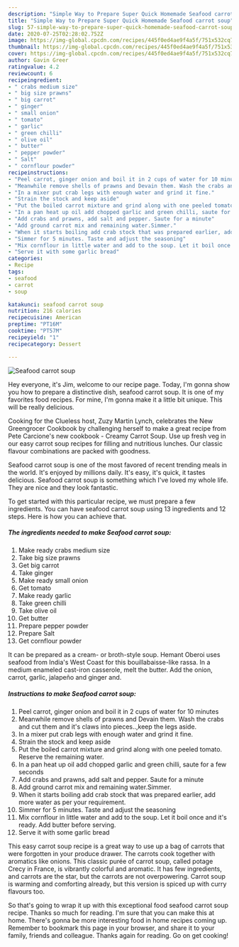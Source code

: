 ```yaml
---
description: "Simple Way to Prepare Super Quick Homemade Seafood carrot soup"
title: "Simple Way to Prepare Super Quick Homemade Seafood carrot soup"
slug: 57-simple-way-to-prepare-super-quick-homemade-seafood-carrot-soup
date: 2020-07-25T02:28:02.752Z
image: https://img-global.cpcdn.com/recipes/445f0ed4ae9f4a5f/751x532cq70/seafood-carrot-soup-recipe-main-photo.jpg
thumbnail: https://img-global.cpcdn.com/recipes/445f0ed4ae9f4a5f/751x532cq70/seafood-carrot-soup-recipe-main-photo.jpg
cover: https://img-global.cpcdn.com/recipes/445f0ed4ae9f4a5f/751x532cq70/seafood-carrot-soup-recipe-main-photo.jpg
author: Gavin Greer
ratingvalue: 4.2
reviewcount: 6
recipeingredient:
- " crabs medium size"
- " big size prawns"
- " big carrot"
- " ginger"
- " small onion"
- " tomato"
- " garlic"
- " green chilli"
- " olive oil"
- " butter"
- " pepper powder"
- " Salt"
- " cornflour powder"
recipeinstructions:
- "Peel carrot, ginger onion and boil it in 2 cups of water for 10 minutes"
- "Meanwhile remove shells of prawns and Devain them. Wash the crabs and cut them and it&#39;s claws into pieces..,keep the legs aside."
- "In a mixer put crab legs with enough water and grind it fine."
- "Strain the stock and keep aside"
- "Put the boiled carrot mixture and grind along with one peeled tomato. Reserve the remaining water."
- "In a pan heat up oil add chopped garlic and green chilli, saute for a few seconds"
- "Add crabs and prawns, add salt and pepper. Saute for a minute"
- "Add ground carrot mix and remaining water.Simmer."
- "When it starts boiling add crab stock that was prepared earlier, add more water as per your requirement."
- "Simmer for 5 minutes. Taste and adjust the seasoning"
- "Mix cornflour in little water and add to the soup. Let it boil once and it&#39;s ready. Add butter before serving."
- "Serve it with some garlic bread"
categories:
- Recipe
tags:
- seafood
- carrot
- soup

katakunci: seafood carrot soup 
nutrition: 216 calories
recipecuisine: American
preptime: "PT16M"
cooktime: "PT57M"
recipeyield: "1"
recipecategory: Dessert

---
```



![Seafood carrot soup](https://img-global.cpcdn.com/recipes/445f0ed4ae9f4a5f/751x532cq70/seafood-carrot-soup-recipe-main-photo.jpg)

Hey everyone, it's Jim, welcome to our recipe page. Today, I'm gonna show you how to prepare a distinctive dish, seafood carrot soup. It is one of my favorites food recipes. For mine, I'm gonna make it a little bit unique. This will be really delicious.

Cooking for the Clueless host, Zuzy Martin Lynch, celebrates the New Greengrocer Cookbook by challenging herself to make a great recipe from Pete Carcione&#39;s new cookbook - Creamy Carrot Soup. Use up fresh veg in our easy carrot soup recipes for filling and nutritious lunches. Our classic flavour combinations are packed with goodness.

Seafood carrot soup is one of the most favored of recent trending meals in the world. It's enjoyed by millions daily. It's easy, it's quick, it tastes delicious. Seafood carrot soup is something which I've loved my whole life. They are nice and they look fantastic.


To get started with this particular recipe, we must prepare a few ingredients. You can have seafood carrot soup using 13 ingredients and 12 steps. Here is how you can achieve that.

<!--inarticleads1-->

##### The ingredients needed to make Seafood carrot soup:

1. Make ready  crabs medium size
1. Take  big size prawns
1. Get  big carrot
1. Take  ginger
1. Make ready  small onion
1. Get  tomato
1. Make ready  garlic
1. Take  green chilli
1. Take  olive oil
1. Get  butter
1. Prepare  pepper powder
1. Prepare  Salt
1. Get  cornflour powder


It can be prepared as a cream- or broth-style soup. Hemant Oberoi uses seafood from India&#39;s West Coast for this bouillabaisse-like rassa. In a medium enameled cast-iron casserole, melt the butter. Add the onion, carrot, garlic, jalapeño and ginger and. 

<!--inarticleads2-->

##### Instructions to make Seafood carrot soup:

1. Peel carrot, ginger onion and boil it in 2 cups of water for 10 minutes
1. Meanwhile remove shells of prawns and Devain them. Wash the crabs and cut them and it&#39;s claws into pieces..,keep the legs aside.
1. In a mixer put crab legs with enough water and grind it fine.
1. Strain the stock and keep aside
1. Put the boiled carrot mixture and grind along with one peeled tomato. Reserve the remaining water.
1. In a pan heat up oil add chopped garlic and green chilli, saute for a few seconds
1. Add crabs and prawns, add salt and pepper. Saute for a minute
1. Add ground carrot mix and remaining water.Simmer.
1. When it starts boiling add crab stock that was prepared earlier, add more water as per your requirement.
1. Simmer for 5 minutes. Taste and adjust the seasoning
1. Mix cornflour in little water and add to the soup. Let it boil once and it&#39;s ready. Add butter before serving.
1. Serve it with some garlic bread


This easy carrot soup recipe is a great way to use up a bag of carrots that were forgotten in your produce drawer. The carrots cook together with aromatics like onions. This classic purée of carrot soup, called potage Crecy in France, is vibrantly colorful and aromatic. It has few ingredients, and carrots are the star, but the carrots are not overpowering. Carrot soup is warming and comforting already, but this version is spiced up with curry flavours too. 

So that's going to wrap it up with this exceptional food seafood carrot soup recipe. Thanks so much for reading. I'm sure that you can make this at home. There's gonna be more interesting food in home recipes coming up. Remember to bookmark this page in your browser, and share it to your family, friends and colleague. Thanks again for reading. Go on get cooking!

